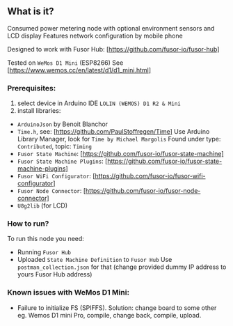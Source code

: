 ## What is it?

Consumed power metering node with optional environment sensors and LCD display
Features network configuration by mobile phone
 
Designed to work with Fusor Hub: [https://github.com/fusor-io/fusor-hub]
   
Tested on `WeMos D1 Mini` (ESP8266)
See [https://www.wemos.cc/en/latest/d1/d1_mini.html]

### Prerequisites:

1. select device in Arduino IDE `LOLIN (WEMOS) D1 R2 & Mini`
2. install libraries:
  - `ArduinoJson` by Benoit Blanchor
  - `Time.h`, see: [https://github.com/PaulStoffregen/Time]
     Use Arduino Library Manager, look for `Time by Michael Margolis` 
     Found under type: `Contributed`, topic: `Timing`
  - `Fusor State Machine`: [https://github.com/fusor-io/fusor-state-machine]
  - `Fusor State Machine Plugins`: [https://github.com/fusor-io/fusor-state-machine-plugins]
  - `Fusor WiFi Configurator`: [https://github.com/fusor-io/fusor-wifi-configurator]
  - `Fusor Node Connector`: [https://github.com/fusor-io/fusor-node-connector]
  - `U8g2lib` (for LCD)

### How to run?
 
To run this node you need:
- Running `Fusor Hub`
- Uploaded `State Machine Definition` to `Fusor Hub`
  Use `postman_collection.json` for that (change provided dummy IP address to yours Fusor Hub address)
  
### Known issues with WeMos D1 Mini:

- Failure to initialize FS (SPIFFS). 
  Solution: change board to some other eg. Wemos D1 mini Pro, compile, change back, compile, upload.

